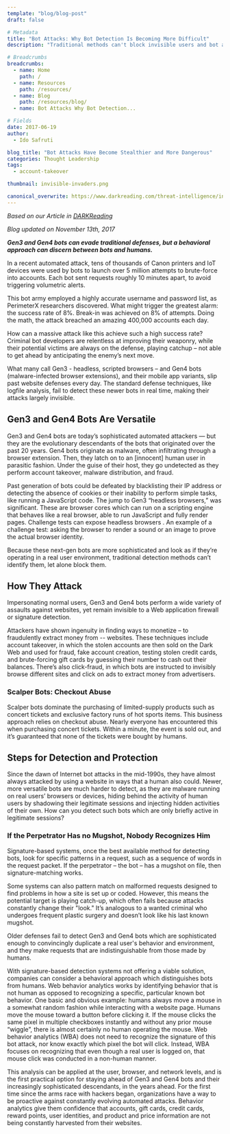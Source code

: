 ```yaml
---
template: "blog/blog-post"
draft: false

# Metadata
title: "Bot Attacks: Why Bot Detection Is Becoming More Difficult"
description: "Traditional methods can't block invisible users and bot attacks, but a behavioral approach can tell the difference between bots and humans."

# Breadcrumbs
breadcrumbs:
  - name: Home
    path: /
  - name: Resources
    path: /resources/
  - name: Blog
    path: /resources/blog/
  - name: Bot Attacks Why Bot Detection...

# Fields
date: 2017-06-19
author:
  - Ido Safruti

blog_title: "Bot Attacks Have Become Stealthier and More Dangerous"
categories: Thought Leadership
tags:
  - account-takeover

thumbnail: invisible-invaders.png

canonical_overwrite: https://www.darkreading.com/threat-intelligence/invisible-invaders-why-detecting-bot-attacks-is-becoming-more-difficult/a/d-id/1329090
---
```


_Based on our Article in [DARKReading](https://www.darkreading.com/threat-intelligence/invisible-invaders-why-detecting-bot-attacks-is-becoming-more-difficult/a/d-id/1329090)_

_Blog updated on November 13th, 2017_

_**Gen3 and Gen4 bots can evade traditional defenses, but a behavioral approach can discern between bots and humans.**_

In a recent automated attack, tens of thousands of Canon printers and IoT devices were used by bots to launch over 5 million attempts to brute-force into accounts. Each bot sent requests roughly 10 minutes apart, to avoid triggering volumetric alerts.

This bot army employed a highly accurate username and password list, as PerimeterX researchers discovered. What might trigger the greatest alarm: the success rate of 8%. Break-in was achieved on 8% of attempts. Doing the math, the attack breached an amazing 400,000 accounts each day.

How can a massive attack like this achieve such a high success rate? Criminal bot developers are relentless at improving their weaponry, while their potential victims are always on the defense, playing catchup – not able to get ahead by anticipating the enemy’s next move.

What many call Gen3 - headless, scripted browsers – and Gen4 bots (malware-infected browser extensions), and their mobile app variants, slip past website defenses every day. The standard defense techniques, like logfile analysis, fail to detect these newer bots in real time, making their attacks largely invisible.

## Gen3 and Gen4 Bots Are Versatile

Gen3 and Gen4 bots are today’s sophisticated automated attackers — but they are the evolutionary descendants of the bots that originated over the past 20 years. Gen4 bots originate as malware, often infiltrating through a browser extension. Then, they latch on to an [innocent] human user in parasitic fashion. Under the guise of their host, they go undetected as they perform account takeover, malware distribution, and fraud.

Past generation of bots could be defeated by blacklisting their IP address or detecting the absence of cookies or their inability to perform simple tasks, like running a JavaScript code. The jump to Gen3 “headless browsers,” was significant. These are browser cores which can run on a scripting engine that behaves like a real browser, able to run JavaScript and fully render pages. Challenge tests can expose headless browsers . An example of a challenge test: asking the browser to render a sound or an image to prove the actual browser identity.

Because these next-gen bots are more sophisticated and look as if they’re operating in a real user environment, traditional detection methods can’t identify them, let alone block them.

## How They Attack

Impersonating normal users, Gen3 and Gen4 bots perform a wide variety of assaults against websites, yet remain invisible to a Web application firewall or signature detection.

Attackers have shown ingenuity in finding ways to monetize – to fraudulently extract money from -- websites. These techniques include account takeover, in which the stolen accounts are then sold on the Dark Web and used for fraud, fake account creation, testing stolen credit cards, and brute-forcing gift cards by guessing their number to cash out their balances. There’s also click-fraud, in which bots are instructed to invisibly browse different sites and click on ads to extract money from advertisers.

### Scalper Bots: Checkout Abuse

Scalper bots dominate the purchasing of limited-supply products such as concert tickets and exclusive factory runs of hot sports items. This business approach relies on checkout abuse. Nearly everyone has encountered this when purchasing concert tickets. Within a minute, the event is sold out, and it’s guaranteed that none of the tickets were bought by humans.

## Steps for Detection and Protection

Since the dawn of Internet bot attacks in the mid-1990s, they have almost always attacked by using a website in ways that a human also could. Newer, more versatile bots are much harder to detect, as they are malware running on real users’ browsers or devices, hiding behind the activity of human users by shadowing their legitimate sessions and injecting hidden activities of their own. How can you detect such bots which are only briefly active in legitimate sessions?

### If the Perpetrator Has no Mugshot, Nobody Recognizes Him

Signature-based systems, once the best available method for detecting bots, look for specific patterns in a request, such as a sequence of words in the request packet. If the perpetrator – the bot – has a mugshot on file, then signature-matching works.

Some systems can also pattern match on malformed requests designed to find problems in how a site is set up or coded. However, this means the potential target is playing catch-up, which often fails because attacks constantly change their "look." It’s analogous to a wanted criminal who undergoes frequent plastic surgery and doesn’t look like his last known mugshot.

Older defenses fail to detect Gen3 and Gen4 bots which are sophisticated enough to convincingly duplicate a real user's behavior and environment, and they make requests that are indistinguishable from those made by humans.

With signature-based detection systems not offering a viable solution, companies can consider a behavioral approach which distinguishes bots from humans. Web behavior analytics works by identifying behavior that is not human as opposed to recognizing a specific, particular known bot behavior. One basic and obvious example: humans always move a mouse in a somewhat random fashion while interacting with a website page. Humans move the mouse toward a button before clicking it. If the mouse clicks the same pixel in multiple checkboxes instantly and without any prior mouse “wiggle”, there is almost certainly no human operating the mouse. Web behavior analytics (WBA) does not need to recognize the signature of this bot attack, nor know exactly which pixel the bot will click. Instead, WBA focuses on recognizing that even though a real user is logged on, that mouse click was conducted in a non-human manner.

This analysis can be applied at the user, browser, and network levels, and is the first practical option for staying ahead of Gen3 and Gen4 bots and their increasingly sophisticated descendants, in the years ahead. For the first time since the arms race with hackers began, organizations have a way to be proactive against constantly evolving automated attacks. Behavior analytics give them confidence that accounts, gift cards, credit cards, reward points, user identities, and product and price information are not being constantly harvested from their websites.
